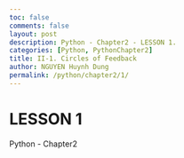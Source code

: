```yaml
---
toc: false
comments: false
layout: post
description: Python - Chapter2 - LESSON 1.
categories: [Python, PythonChapter2]
title: II-1. Circles of Feedback
author: NGUYEN Huynh Dung
permalink: /python/chapter2/1/
---
```


# LESSON 1
Python - Chapter2 



